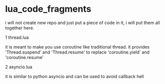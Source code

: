 # lua_code_fragments

i will not create new repo and just put a piece of code in it, i will put them all together here.

1 thread.lua

it is meant to make you use coroutine like traditional thread. it provides 'Thread.suspend' and 'Thread.resume' to replace 'coroutine.yield' and 'coroutine.resume'

2 asyncio.lua

it is similar to python asyncio and can be used to avoid callback hell
